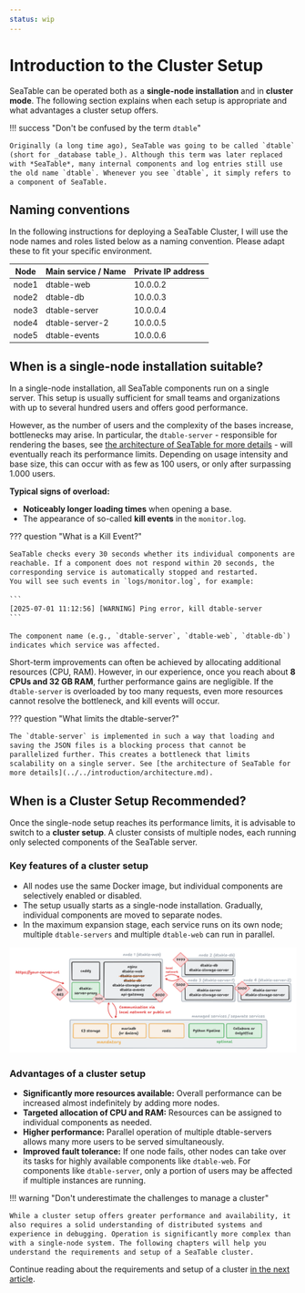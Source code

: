 ```yaml
---
status: wip
---
```


# Introduction to the Cluster Setup

SeaTable can be operated both as a **single-node installation** and in **cluster mode**. The following section explains when each setup is appropriate and what advantages a cluster setup offers.

<!-- TODO: Picture of final cluster setup! with open ports... -->
<!-- TODO: Hardware recommendations -->

!!! success "Don't be confused by the term `dtable`"

    Originally (a long time ago), SeaTable was going to be called `dtable` (short for _database table_). Although this term was later replaced with *SeaTable*, many internal components and log entries still use the old name `dtable`. Whenever you see `dtable`, it simply refers to a component of SeaTable.

## Naming conventions

In the following instructions for deploying a SeaTable Cluster, I will use the node names and roles listed below as a naming convention. Please adapt these to fit your specific environment.

| Node  | Main service / Name | Private IP address |
| ----- | ------------------- | ------------------ |
| node1 | dtable-web          | 10.0.0.2           |
| node2 | dtable-db           | 10.0.0.3           |
| node3 | dtable-server       | 10.0.0.4           |
| node4 | dtable-server-2     | 10.0.0.5           |
| node5 | dtable-events       | 10.0.0.6           |

## When is a single-node installation suitable?

In a single-node installation, all SeaTable components run on a single server. This setup is usually sufficient for small teams and organizations with up to several hundred users and offers good performance.

However, as the number of users and the complexity of the bases increase, bottlenecks may arise. In particular, the `dtable-server` - responsible for rendering the bases, see [the architecture of SeaTable for more details](../../introduction/architecture.md) - will eventually reach its performance limits. Depending on usage intensity and base size, this can occur with as few as 100 users, or only after surpassing 1.000 users.

**Typical signs of overload:**

- **Noticeably longer loading times** when opening a base.
- The appearance of so-called **kill events** in the `monitor.log`.

??? question "What is a Kill Event?"

    SeaTable checks every 30 seconds whether its individual components are reachable. If a component does not respond within 20 seconds, the corresponding service is automatically stopped and restarted.
    You will see such events in `logs/monitor.log`, for example:

    ```
    [2025-07-01 11:12:56] [WARNING] Ping error, kill dtable-server
    ```

    The component name (e.g., `dtable-server`, `dtable-web`, `dtable-db`) indicates which service was affected.

Short-term improvements can often be achieved by allocating additional resources (CPU, RAM). However, in our experience, once you reach about **8 CPUs and 32 GB RAM**, further performance gains are negligible. If the `dtable-server` is overloaded by too many requests, even more resources cannot resolve the bottleneck, and kill events will occur.

??? question "What limits the dtable-server?"

    The `dtable-server` is implemented in such a way that loading and saving the JSON files is a blocking process that cannot be parallelized further. This creates a bottleneck that limits scalability on a single server. See [the architecture of SeaTable for more details](../../introduction/architecture.md).

## When is a Cluster Setup Recommended?

Once the single-node setup reaches its performance limits, it is advisable to switch to a **cluster setup**. A cluster consists of multiple nodes, each running only selected components of the SeaTable server.

### Key features of a cluster setup

- All nodes use the same Docker image, but individual components are selectively enabled or disabled.
- The setup usually starts as a single-node installation. Gradually, individual components are moved to separate nodes.
- In the maximum expansion stage, each service runs on its own node; multiple `dtable-servers` and multiple `dtable-web` can run in parallel.

![SeaTable Cluster Overview](../../assets/images/seatable-cluster-overview.png)

### Advantages of a cluster setup

- **Significantly more resources available:** Overall performance can be increased almost indefinitely by adding more nodes.
- **Targeted allocation of CPU and RAM:** Resources can be assigned to individual components as needed.
- **Higher performance:** Parallel operation of multiple dtable-servers allows many more users to be served simultaneously.
- **Improved fault tolerance:** If one node fails, other nodes can take over its tasks for highly available components like `dtable-web`. For components like `dtable-server`, only a portion of users may be affected if multiple instances are running.

!!! warning "Don't underestimate the challenges to manage a cluster"

    While a cluster setup offers greater performance and availability, it also requires a solid understanding of distributed systems and experience in debugging. Operation is significantly more complex than with a single-node system. The following chapters will help you understand the requirements and setup of a SeaTable cluster.

Continue reading about the requirements and setup of a cluster [in the next article](./requirements.md).